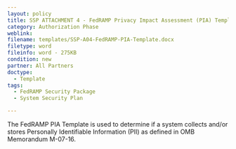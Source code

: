 ```yaml
---
layout: policy   
title: SSP ATTACHMENT 4 - FedRAMP Privacy Impact Assessment (PIA) Template
category: Authorization Phase
weblink:
filename: templates/SSP-A04-FedRAMP-PIA-Template.docx
filetype: word
fileinfo: word - 275KB
condition: new
partner: All Partners
doctype:
  - Template
tags:
  - FedRAMP Security Package
  - System Security Plan

---
```

The FedRAMP PIA Template is used to determine if a system collects and/or stores Personally Identifiable Information (PII) as defined in OMB Memorandum M-07-16.

